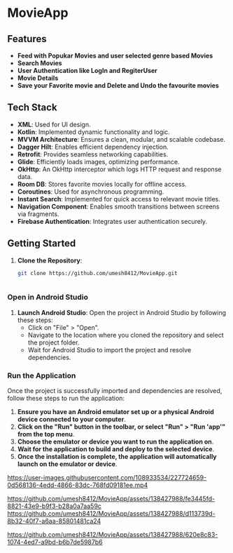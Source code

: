 
# MovieApp

## Features

- **Feed with Popukar Movies  and user selected genre based Movies**
- **Search Movies**
- **User Authentication like LogIn and RegiterUser**
- **Movie Details**
- **Save your Favorite movie and Delete and Undo the favourite movies**

## Tech Stack

- **XML**: Used for UI design.
- **Kotlin**: Implemented dynamic functionality and logic.
- **MVVM Architecture**: Ensures a clean, modular, and scalable codebase.
- **Dagger Hilt**: Enables efficient dependency injection.
- **Retrofit**: Provides seamless networking capabilities.
- **Glide**: Efficiently loads images, optimizing performance.
- **OkHttp**: An OkHttp interceptor which logs HTTP request and response data.
- **Room DB**: Stores favorite movies locally for offline access.
- **Coroutines**: Used for asynchronous programming.
- **Instant Search**: Implemented for quick access to relevant movie titles.
- **Navigation Component**: Enables smooth transitions between screens via fragments.
- **Firebase Authentication**: Integrates user authentication securely.

## Getting Started

1. **Clone the Repository**:

   ```bash
   git clone https://github.com/umesh8412/MovieApp.git


   
### Open in Android Studio

1. **Launch Android Studio**: Open the project in Android Studio by following these steps:
   - Click on "File" > "Open".
   - Navigate to the location where you cloned the repository and select the project folder.
   - Wait for Android Studio to import the project and resolve dependencies.

### Run the Application

Once the project is successfully imported and dependencies are resolved, follow these steps to run the application:

1. **Ensure you have an Android emulator set up or a physical Android device connected to your computer**.
2. **Click on the "Run" button in the toolbar, or select "Run" > "Run 'app'" from the top menu**.
3. **Choose the emulator or device you want to run the application on**.
4. **Wait for the application to build and deploy to the selected device**.
5. **Once the installation is complete, the application will automatically launch on the emulator or device**.

https://user-images.githubusercontent.com/108933534/227724659-0d568136-4edd-4866-83dc-768fd09181ee.mp4

https://github.com/umesh8412/MovieApp/assets/138427988/fe3445fd-8821-43e9-b9f3-b28a0a7aa59c
https://github.com/umesh8412/MovieApp/assets/138427988/d113739d-8b32-40f7-a6aa-85801481ca24

https://github.com/umesh8412/MovieApp/assets/138427988/620e8c83-1074-4ed7-a9bd-b6b7de5987b6


